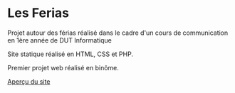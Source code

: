 Les Ferias
=========

Projet autour des férias réalisé dans le cadre d'un cours de communication en 1ère année de DUT Informatique

Site statique réalisé en HTML, CSS et PHP.

Premier projet web réalisé en binôme.


<a href="https://github.com/clementineG/LesFerias/tree/master/screens"> Aperçu du site </a>
